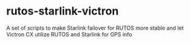 # rutos-starlink-victron
A set of scripts to make Starlink failover for RUTOS more stable and let Victron CX utilize RUTOS and Starlink for GPS info
